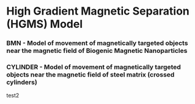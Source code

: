 # High Gradient Magnetic Separation (HGMS) Model

### __BMN__ - Model of movement of magnetically targeted objects near the magnetic field of Biogenic Magnetic Nanoparticles

### __CYLINDER__ - Model of movement of magnetically targeted objects near the magnetic field of steel matrix (crossed cylinders)

test2